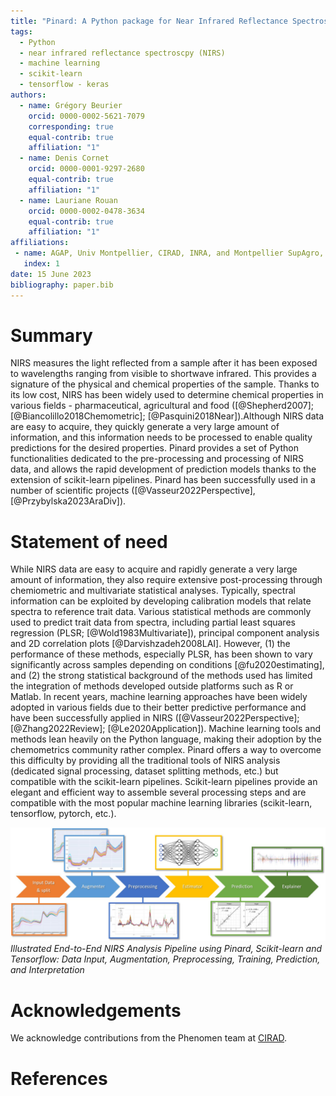 ```yaml
---
title: "Pinard: A Python package for Near Infrared Reflectance Spectroscopy"
tags:
  - Python
  - near infrared reflectance spectroscpy (NIRS)
  - machine learning
  - scikit-learn
  - tensorflow - keras
authors:
  - name: Grégory Beurier
    orcid: 0000-0002-5621-7079
    corresponding: true
    equal-contrib: true
    affiliation: "1"
  - name: Denis Cornet
    orcid: 0000-0001-9297-2680
    equal-contrib: true
    affiliation: "1"
  - name: Lauriane Rouan
    orcid: 0000-0002-0478-3634
    equal-contrib: true
    affiliation: "1"
affiliations:
 - name: AGAP, Univ Montpellier, CIRAD, INRA, and Montpellier SupAgro, Montpellier, France
   index: 1
date: 15 June 2023
bibliography: paper.bib
---
```


# Summary

NIRS measures the light reflected from a sample after it has been exposed to wavelengths ranging from visible to shortwave infrared. This provides a signature of the physical and chemical properties of the sample. Thanks to its low cost, NIRS has been widely used to determine chemical properties in various fields - pharmaceutical, agricultural and food ([@Shepherd2007]; [@Biancolillo2018Chemometric]; [@Pasquini2018Near]).Although NIRS data are easy to acquire, they quickly generate a very large amount of information, and this information needs to be processed to enable quality predictions for the desired properties. Pinard provides a set of Python functionalities dedicated to the pre-processing and processing of NIRS data, and allows the rapid development of prediction models thanks to the extension of scikit-learn pipelines. Pinard has been successfully used in a number of scientific projects ([@Vasseur2022Perspective], [@Przybylska2023AraDiv]).

# Statement of need

While NIRS data are easy to acquire and rapidly generate a very large amount of information, they also require extensive post-processing through chemiometric and multivariate statistical analyses. Typically, spectral information can be exploited by developing calibration models that relate spectra to reference trait data. Various statistical methods are commonly used to predict trait data from spectra, including partial least squares regression (PLSR; [@Wold1983Multivariate]), principal component analysis and 2D correlation plots [@Darvishzadeh2008LAI]. However, (1) the performance of these methods, especially PLSR, has been shown to vary significantly across samples depending on conditions [@fu2020estimating], and (2) the strong statistical background of the methods used has limited the integration of methods developed outside platforms such as R or Matlab. In recent years, machine learning approaches have been widely adopted in various fields due to their better predictive performance and have been successfully applied in NIRS ([@Vasseur2022Perspective]; [@Zhang2022Review]; [@Le2020Application]). Machine learning tools and methods lean heavily on the Python language, making their adoption by the chemometrics community rather complex. Pinard offers a way to overcome this difficulty by providing all the traditional tools of NIRS analysis (dedicated signal processing, dataset splitting methods, etc.) but compatible with the scikit-learn pipelines. Scikit-learn pipelines provide an elegant and efficient way to assemble several processing steps and are compatible with the most popular machine learning libraries (scikit-learn, tensorflow, pytorch, etc.).

![](docs/pipeline.jpg)
*Illustrated End-to-End NIRS Analysis Pipeline using Pinard, Scikit-learn and Tensorflow: Data Input, Augmentation, Preprocessing, Training, Prediction, and Interpretation*


# Acknowledgements

We acknowledge contributions from the Phenomen team at [CIRAD](https://www.cirad.fr).

# References